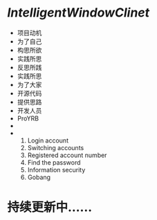 # ***IntelligentWindowClinet***
* 项目动机
 * 为了自己
  * 构思所欲
  * 实践所思
  * 反思所践
  * 实践所思
 * 为了大家
  * 开源代码
  * 提供思路
* 开发人员
 * ProYRB
  * 
* 
  1. Login account
  2. Switching accounts
  3. Registered account number
  4. Find the password
  5. Information security
  6. Gobang

# 持续更新中……
